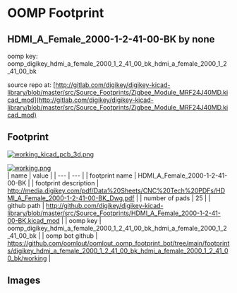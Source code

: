 # OOMP Footprint  
## HDMI_A_Female_2000-1-2-41-00-BK  by none  
  
oomp key: oomp_digikey_hdmi_a_female_2000_1_2_41_00_bk_hdmi_a_female_2000_1_2_41_00_bk  
  
source repo at: [http://gitlab.com/digikey/digikey-kicad-library/blob/master/src/Source_Footprints/Zigbee_Module_MRF24J40MD.kicad_mod](http://gitlab.com/digikey/digikey-kicad-library/blob/master/src/Source_Footprints/Zigbee_Module_MRF24J40MD.kicad_mod)  
## Footprint  
  
[![working_kicad_pcb_3d.png](working_kicad_pcb_3d_600.png)](working_kicad_pcb_3d.png)  
  
[![working.png](working_600.png)](working.png)  
| name | value | 
| --- | --- | 
| footprint name | HDMI_A_Female_2000-1-2-41-00-BK | 
| footprint description | http://media.digikey.com/pdf/Data%20Sheets/CNC%20Tech%20PDFs/HDMI_A_Female_2000-1-2-41-00-BK_Dwg.pdf | 
| number of pads | 25 | 
| github path | http://github.com/digikey/digikey-kicad-library/blob/master/src/Source_Footprints/HDMI_A_Female_2000-1-2-41-00-BK.kicad_mod | 
| oomp key | oomp_digikey_hdmi_a_female_2000_1_2_41_00_bk_hdmi_a_female_2000_1_2_41_00_bk | 
| oomp bot github | https://github.com/oomlout/oomlout_oomp_footprint_bot/tree/main/footprints/digikey_hdmi_a_female_2000_1_2_41_00_bk_hdmi_a_female_2000_1_2_41_00_bk/working | 
## Images  
